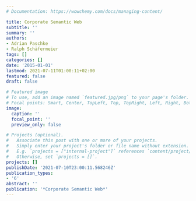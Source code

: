 ```yaml
---
# Documentation: https://wowchemy.com/docs/managing-content/

title: Corporate Semantic Web
subtitle: ''
summary: ''
authors:
- Adrian Paschke
- Ralph Schäfermeier
tags: []
categories: []
date: '2015-01-01'
lastmod: 2021-07-11T01:00:11+02:00
featured: false
draft: false

# Featured image
# To use, add an image named `featured.jpg/png` to your page's folder.
# Focal points: Smart, Center, TopLeft, Top, TopRight, Left, Right, BottomLeft, Bottom, BottomRight.
image:
  caption: ''
  focal_point: ''
  preview_only: false

# Projects (optional).
#   Associate this post with one or more of your projects.
#   Simply enter your project's folder or file name without extension.
#   E.g. `projects = ["internal-project"]` references `content/project/deep-learning/index.md`.
#   Otherwise, set `projects = []`.
projects: []
publishDate: '2021-07-10T23:00:11.568246Z'
publication_types:
- '6'
abstract: ''
publication: '*Corporate Semantic Web*'
---
```

